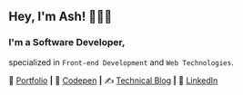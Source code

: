 ## Hey, I'm Ash! 👋👨‍💻
### I'm a Software Developer,
specialized in `Front-end Development` and `Web Technologies`.

💼 [Portfolio][website] **|**
🎨 [Codepen][code] **|**
✍️ [Technical Blog][blog] **|**
👔 [LinkedIn][link]

[blog]: https://blog.ashthe.dev
[code]: https://codepen.io/ashthedev
[link]: https://www.linkedin.com/in/ashtonheald/
[website]: https://ashthe.dev

